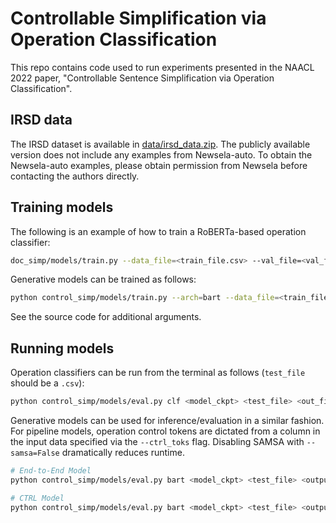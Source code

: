 # Controllable Simplification via Operation Classification

This repo contains code used to run experiments presented in the NAACL 2022 paper, "Controllable Sentence Simplification via Operation Classification".

## IRSD data

The IRSD dataset is available in [data/irsd_data.zip](data/irsd_data.zip). The publicly available version does not include any examples from Newsela-auto. To obtain the Newsela-auto examples, please obtain permission from Newsela before contacting the authors directly.

## Training models

The following is an example of how to train a RoBERTa-based operation classifier:

```bash
doc_simp/models/train.py --data_file=<train_file.csv> --val_file=<val_file.csv> --learning_rate=3e-5 --x_col=complex --y_col=label --batch_size=32 --arch=classifier --model_type=roberta
```

Generative models can be trained as follows:

```bash
python control_simp/models/train.py --arch=bart --data_file=<train_file.csv> --val_file=<val_file.csv> --learning_rate=3e-5 --batch_size=16 --max_source_length=128 --max_target_length=128 --eval_beams=4 --x_col=complex --y_col=simple 
```

See the source code for additional arguments.

## Running models

Operation classifiers can be run from the terminal as follows (`test_file` should be a `.csv`):

```bash
python control_simp/models/eval.py clf <model_ckpt> <test_file> <out_file> --input_col=<sentence_col>
```

Generative models can be used for inference/evaluation in a similar fashion. For pipeline models, operation control tokens are dictated from a column in the input data specified via the `--ctrl_toks` flag. Disabling SAMSA with `--samsa=False` dramatically reduces runtime.

```bash
# End-to-End Model
python control_simp/models/eval.py bart <model_ckpt> <test_file> <output_dir> <run_name> --samsa=False

# CTRL Model
python control_simp/models/eval.py bart <model_ckpt> <test_file> <output_dir> <run_name> --ctrl_toks=<label_col> --samsa=False
```
